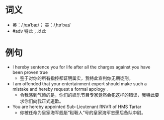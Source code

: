 # 词义
- 英：/ˌhɪəˈbaɪ/； 美：/ˌhɪrˈbaɪ/
- #adv 特此；以此
# 例句
- I hereby sentence you for life after all the charges against you have been proven true
	- 鉴于对你的所有指控都证明属实，我特此宣判你无期徒刑。
- I am offended that your entertainment expert should make such a mistake and hereby request a formal apology .
	- 令我感到气愤的是，你们的娱乐节目专家竟然会犯这样的错误，我特此要求你们向我正式道歉。
- You are hereby appointed Sub-Lieutenant RNVR of HMS Tartar
	- 你被任命为皇家海军舰艇“鞑靼人”号的皇家海军志愿后备队中尉。
